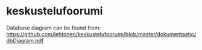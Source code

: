 # keskustelufoorumi

Database diagram can be found from: https://github.com/lehtoneo/keskustelufoorumi/blob/master/dokumentaatio/dbDiagram.pdf
